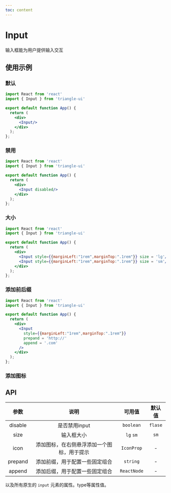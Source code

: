 ```yaml
---
toc: content
---
```


# Input

输入框能为用户提供输入交互

## 使用示例

### 默认

```jsx
import React from 'react'
import { Input } from 'triangle-ui'

export default function App() {
  return (
    <div>
      <Input/>
    </div>
  );
};
```

### 禁用

```jsx
import React from 'react'
import { Input } from 'triangle-ui'

export default function App() {
  return (
    <div>
      <Input disabled/>
    </div>
  );
};
```

### 大小

```jsx
import React from 'react'
import { Input } from 'triangle-ui'

export default function App() {
  return (
    <div>
      <Input style={{marginLeft:"1rem",marginTop:".1rem"}} size = 'lg'/>
      <Input style={{marginLeft:"1rem",marginTop:".1rem"}} size = 'sm'/>
    </div>
  );
};
```

### 添加前后缀

```jsx
import React from 'react'
import { Input } from 'triangle-ui'

export default function App() {
  return (
    <div>
      <Input
        style={{marginLeft:"1rem",marginTop:".1rem"}} 
        prepand = 'http://'
        append = '.com'
      />
    </div>
  );
};
```

### 添加图标

## API

| 参数 | 说明 | 可用值 | 默认值 |
| :---: | :----: | :---: | :---: |
| disable | 是否禁用input | `boolean` | `flase` |
| size | 输入框大小 | `lg` `sm` | `sm` |
| icon | 添加图标，在右侧悬浮添加一个图标，用于提示 | `IconProp` | - |
| prepand | 添加前缀，用于配置一些固定组合 | `string` | - |
| append | 添加后缀，用于配置一些固定组合 | `ReactNode` | - |

以及所有原生的 `input` 元素的属性。type等属性值。